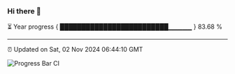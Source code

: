### Hi there 👋

⏳ Year progress { █████████████████████████▁▁▁▁▁ } 83.68 %

---

⏰ Updated on Sat, 02 Nov 2024 06:44:10 GMT

![Progress Bar CI](https://github.com/IshwaranRudhara/GIT-ACTION/workflows/Progress%20Bar%20CI/badge.svg)
